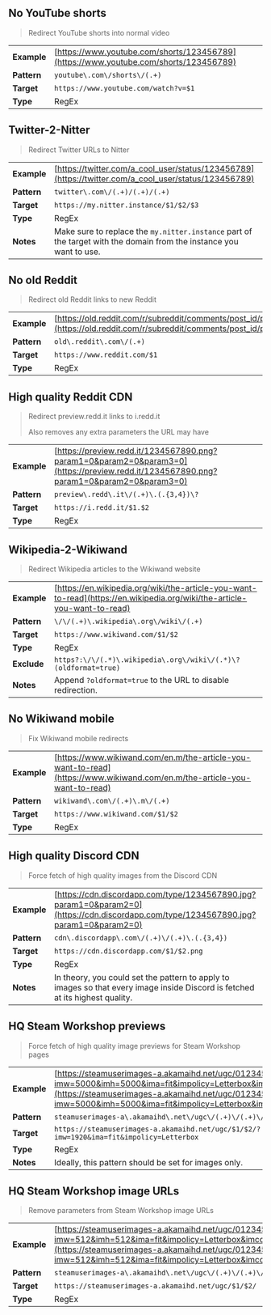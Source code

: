 ## No YouTube shorts
> Redirect YouTube shorts into normal video

|||
|-|-
|__Example__|[https://www.youtube.com/shorts/123456789](https://www.youtube.com/shorts/123456789)
|__Pattern__|`youtube\.com\/shorts\/(.+)`
|__Target__|`https://www.youtube.com/watch?v=$1`
|__Type__|RegEx

## Twitter-2-Nitter
> Redirect Twitter URLs to Nitter

|||
|-|-
|__Example__|[https://twitter.com/a_cool_user/status/123456789](https://twitter.com/a_cool_user/status/123456789)
|__Pattern__|`twitter\.com\/(.+)/(.+)/(.+)`
|__Target__|`https://my.nitter.instance/$1/$2/$3`
|__Type__|RegEx
|__Notes__|Make sure to replace the `my.nitter.instance` part of the target with the domain from the instance you want to use.

## No old Reddit
> Redirect old Reddit links to new Reddit

|||
|-|-
|__Example__|[https://old.reddit.com/r/subreddit/comments/post_id/post_title/](https://old.reddit.com/r/subreddit/comments/post_id/post_title/)
|__Pattern__|`old\.reddit\.com\/(.+)`
|__Target__|`https://www.reddit.com/$1`
|__Type__|RegEx

## High quality Reddit CDN
> Redirect preview.redd.it links to i.redd.it
>
> Also removes any extra parameters the URL may have

|||
|-|-
|__Example__|[https://preview.redd.it/1234567890.png?param1=0&param2=0&param3=0](https://preview.redd.it/1234567890.png?param1=0&param2=0&param3=0)
|__Pattern__|`preview\.redd\.it\/(.+)\.(.{3,4})\?`
|__Target__|`https://i.redd.it/$1.$2`
|__Type__|RegEx

## Wikipedia-2-Wikiwand
> Redirect Wikipedia articles to the Wikiwand website

|||
|-|-
|__Example__|[https://en.wikipedia.org/wiki/the-article-you-want-to-read](https://en.wikipedia.org/wiki/the-article-you-want-to-read)
|__Pattern__|`\/\/(.+)\.wikipedia\.org\/wiki\/(.+)`
|__Target__|`https://www.wikiwand.com/$1/$2`
|__Type__|RegEx
|__Exclude__|`https?:\/\/(.*)\.wikipedia\.org\/wiki\/(.*)\?(oldformat=true)`
|__Notes__|Append `?oldformat=true` to the URL to disable redirection.

## No Wikiwand mobile
> Fix Wikiwand mobile redirects

|||
|-|-
|__Example__|[https://www.wikiwand.com/en.m/the-article-you-want-to-read](https://www.wikiwand.com/en.m/the-article-you-want-to-read)
|__Pattern__|`wikiwand\.com\/(.+)\.m\/(.+)`
|__Target__|`https://www.wikiwand.com/$1/$2`
|__Type__|RegEx

## High quality Discord CDN
> Force fetch of high quality images from the Discord CDN 

|||
|-|-
|__Example__|[https://cdn.discordapp.com/type/1234567890.jpg?param1=0&param2=0](https://cdn.discordapp.com/type/1234567890.jpg?param1=0&param2=0)
|__Pattern__|`cdn\.discordapp\.com\/(.+)\/(.+)\.(.{3,4})`
|__Target__|`https://cdn.discordapp.com/$1/$2.png`
|__Type__|RegEx
|__Notes__|In theory, you could set the pattern to apply to images so that every image inside Discord is fetched at its highest quality.

## HQ Steam Workshop previews
> Force fetch of high quality image previews for Steam Workshop pages

|||
|-|-
|__Example__|[https://steamuserimages-a.akamaihd.net/ugc/0123456789/0123456789/?imw=5000&imh=5000&ima=fit&impolicy=Letterbox&imcolor=#000000&letterbox=true](https://steamuserimages-a.akamaihd.net/ugc/0123456789/0123456789/?imw=5000&imh=5000&ima=fit&impolicy=Letterbox&imcolor=#000000&letterbox=true)
|__Pattern__|`steamuserimages-a\.akamaihd\.net\/ugc\/(.+)\/(.+)\/`
|__Target__|`https://steamuserimages-a.akamaihd.net/ugc/$1/$2/?imw=1920&ima=fit&impolicy=Letterbox`
|__Type__|RegEx
|__Notes__|Ideally, this pattern should be set for images only.

## HQ Steam Workshop image URLs
> Remove parameters from Steam Workshop image URLs

|||
|-|-
|__Example__|[https://steamuserimages-a.akamaihd.net/ugc/0123456789/0123456789/?imw=512&imh=512&ima=fit&impolicy=Letterbox&imcolor=#000000&letterbox=true](https://steamuserimages-a.akamaihd.net/ugc/0123456789/0123456789/?imw=512&imh=512&ima=fit&impolicy=Letterbox&imcolor=#000000&letterbox=true)
|__Pattern__|`steamuserimages-a\.akamaihd\.net\/ugc\/(.+)\/(.+)\/`
|__Target__|`https://steamuserimages-a.akamaihd.net/ugc/$1/$2/`
|__Type__|RegEx
